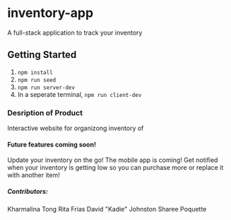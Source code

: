 # inventory-app
A full-stack application to track your inventory

## Getting Started

1. `npm install`
2. `npm run seed`
3. `npm run server-dev`
4. In a seperate terminal, `npm run client-dev`

### Desription of Product
Interactive website for organizong inventory of 



#### Future features coming soon!
Update your inventory on the go! The mobile app is coming!
Get notified when your inventory is getting low so you can purchase more or replace it with another item!





##### Contributors:

Kharmalina Tong
Rita Frias
David "Kadie" Johnston
Sharee Poquette
